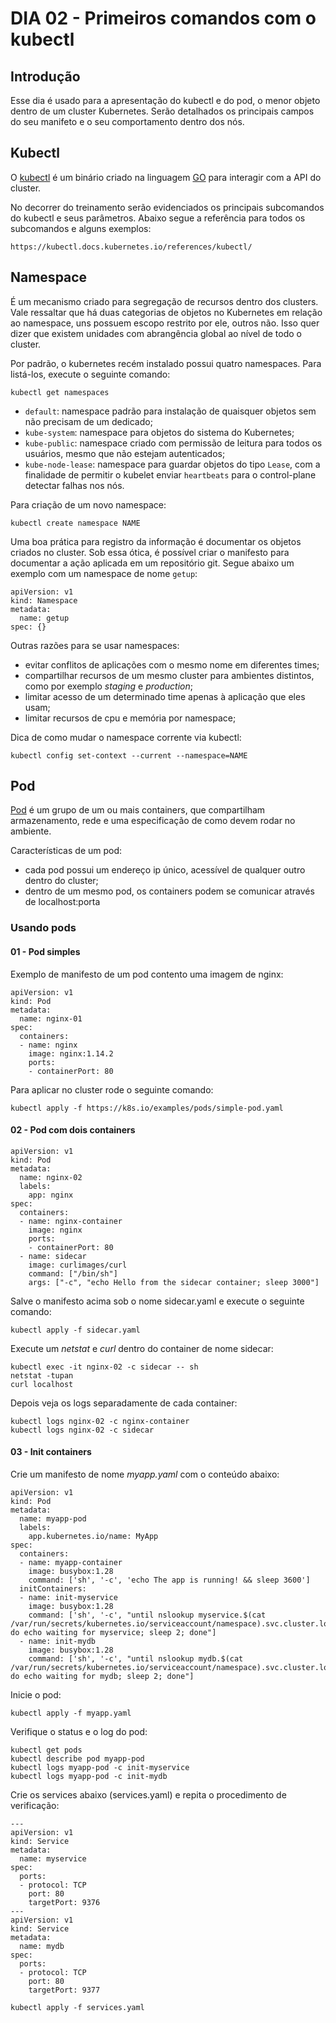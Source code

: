 # DIA 02 - Primeiros comandos com o kubectl

## Introdução

Esse dia é usado para a apresentação do kubectl e do pod, o menor objeto dentro de um cluster Kubernetes. Serão detalhados os principais campos do seu manifeto e o seu comportamento dentro dos nós.

## Kubectl

O [kubectl](https://kubernetes.io/docs/tasks/tools/) é um binário criado na linguagem [GO](https://go.dev/) para interagir com a API do cluster.

No decorrer do treinamento serão evidenciados os principais subcomandos do kubectl e seus parâmetros. Abaixo segue a referência para todos os subcomandos e alguns exemplos:

```
https://kubectl.docs.kubernetes.io/references/kubectl/
```

## Namespace

É um mecanismo criado para segregação de recursos dentro dos clusters. Vale ressaltar que há duas categorias de objetos no Kubernetes em relação ao namespace, uns possuem escopo restrito por ele, outros não. Isso quer dizer que existem unidades com abrangência global ao nível de todo o cluster.

Por padrão, o kubernetes recém instalado possui quatro namespaces. Para listá-los, execute o seguinte comando:

```
kubectl get namespaces
```

- `default`: namespace padrão para instalação de quaisquer objetos sem não precisam de um dedicado;
- `kube-system`: namespace para objetos do sistema do Kubernetes;
- `kube-public`: namespace criado com permissão de leitura para todos os usuários, mesmo que não estejam autenticados;
- `kube-node-lease`: namespace para guardar objetos do tipo `Lease`, com a finalidade de permitir o kubelet enviar `heartbeats` para o control-plane detectar falhas nos nós.


Para criação de um novo namespace:

```
kubectl create namespace NAME
```

Uma boa prática para registro da informação é documentar os objetos criados no cluster. Sob essa ótica, é possível criar o manifesto para documentar a ação aplicada em um repositório git. Segue abaixo um exemplo com um namespace de nome `getup`:

```
apiVersion: v1
kind: Namespace
metadata:
  name: getup
spec: {}
```
Outras razões para se usar namespaces:

- evitar conflitos de aplicações com o mesmo nome em diferentes times;
- compartilhar recursos de um mesmo cluster para ambientes distintos, como por exemplo *staging* e *production*;
- limitar acesso de um determinado time apenas à aplicação que eles usam;
- limitar recursos de cpu e memória por namespace;

Dica de como mudar o namespace corrente via kubectl:

```
kubectl config set-context --current --namespace=NAME
```

## Pod
[Pod](https://kubernetes.io/docs/concepts/workloads/pods/) é um grupo de um ou mais containers, que compartilham armazenamento, rede e uma especificação de como devem rodar no ambiente.

Características de um pod:

- cada pod possui um endereço ip único, acessível de qualquer outro dentro do cluster;
- dentro de um mesmo pod, os containers podem se comunicar através de localhost:porta


### Usando pods

#### 01 - Pod simples

Exemplo de manifesto de um pod contento uma imagem de nginx:

```
apiVersion: v1
kind: Pod
metadata:
  name: nginx-01
spec:
  containers:
  - name: nginx
    image: nginx:1.14.2
    ports:
    - containerPort: 80
```

Para aplicar no cluster rode o seguinte comando:

```
kubectl apply -f https://k8s.io/examples/pods/simple-pod.yaml
```

#### 02 - Pod com dois containers

```
apiVersion: v1
kind: Pod
metadata:
  name: nginx-02
  labels:
    app: nginx
spec:
  containers:
  - name: nginx-container
    image: nginx
    ports:
    - containerPort: 80
  - name: sidecar
    image: curlimages/curl
    command: ["/bin/sh"]
    args: ["-c", "echo Hello from the sidecar container; sleep 3000"]
```

Salve o manifesto acima sob o nome sidecar.yaml e execute o seguinte comando:

```
kubectl apply -f sidecar.yaml
```

Execute um *netstat* e *curl* dentro do container de nome sidecar:

```
kubectl exec -it nginx-02 -c sidecar -- sh
netstat -tupan
curl localhost
```

Depois veja os logs separadamente de cada container:

```
kubectl logs nginx-02 -c nginx-container
kubectl logs nginx-02 -c sidecar
```

#### 03 - Init containers

Crie um manifesto de nome *myapp.yaml* com o conteúdo abaixo:

```
apiVersion: v1
kind: Pod
metadata:
  name: myapp-pod
  labels:
    app.kubernetes.io/name: MyApp
spec:
  containers:
  - name: myapp-container
    image: busybox:1.28
    command: ['sh', '-c', 'echo The app is running! && sleep 3600']
  initContainers:
  - name: init-myservice
    image: busybox:1.28
    command: ['sh', '-c', "until nslookup myservice.$(cat /var/run/secrets/kubernetes.io/serviceaccount/namespace).svc.cluster.local; do echo waiting for myservice; sleep 2; done"]
  - name: init-mydb
    image: busybox:1.28
    command: ['sh', '-c', "until nslookup mydb.$(cat /var/run/secrets/kubernetes.io/serviceaccount/namespace).svc.cluster.local; do echo waiting for mydb; sleep 2; done"]
```

Inicie o pod:

```
kubectl apply -f myapp.yaml
```

Verifique o status e o log do pod:

```
kubectl get pods
kubectl describe pod myapp-pod
kubectl logs myapp-pod -c init-myservice
kubectl logs myapp-pod -c init-mydb
```

Crie os services abaixo (services.yaml) e repita o procedimento de verificação:

```
---
apiVersion: v1
kind: Service
metadata:
  name: myservice
spec:
  ports:
  - protocol: TCP
    port: 80
    targetPort: 9376
---
apiVersion: v1
kind: Service
metadata:
  name: mydb
spec:
  ports:
  - protocol: TCP
    port: 80
    targetPort: 9377
```

```
kubectl apply -f services.yaml
```
